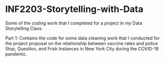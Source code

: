 # INF2203-Storytelling-with-Data
Some of the coding work that I completed for a project in my Data Storytelling Class. 

Part 1: Contains the code for some data cleaning work that I conducted for the project proposal on the relationship between vaccine rates and police Stop, Question, and 
Frisk Instances in New York City during the COVID-19 pandemic. 
